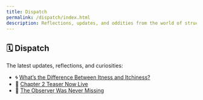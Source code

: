 ```yaml
---
title: Dispatch
permalink: /dispatch/index.html
description: Reflections, updates, and oddities from the world of structural itness.
---
```


## 🗓️ Dispatch

The latest updates, reflections, and curiosities:

- 🌀 [What’s the Difference Between Itness and Itchiness?](/dispatch/itness-vs-itchiness)
- 🧠 [Chapter 2 Teaser Now Live](/dispatch/ch2-teaser)
- 🧭 [The Observer Was Never Missing](/dispatch/observer-launch)

